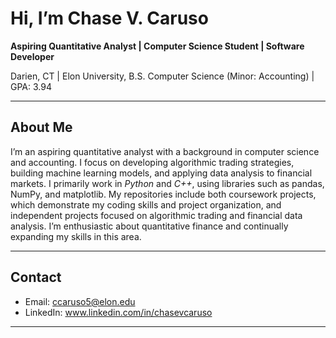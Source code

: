 # Hi, I’m Chase V. Caruso

**Aspiring Quantitative Analyst | Computer Science Student | Software Developer**

Darien, CT | Elon University, B.S. Computer Science (Minor: Accounting) | GPA: 3.94

---

## About Me
I’m an aspiring quantitative analyst with a background in computer science and accounting. I focus on developing algorithmic trading strategies, building machine learning models, and applying data analysis to financial markets. I primarily work in *Python* and *C++*, using libraries such as pandas, NumPy, and matplotlib. My repositories include both coursework projects, which demonstrate my coding skills and project organization, and independent projects focused on algorithmic trading and financial data analysis. I’m enthusiastic about quantitative finance and continually expanding my skills in this area.

---

## Contact

- Email: ccaruso5@elon.edu
- LinkedIn: www.linkedin.com/in/chasevcaruso

---

